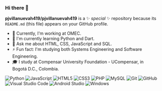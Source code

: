 ### Hi there 👋

**pjvillanuevah419/pjvillanuevah419** is a ✨ _special_ ✨ repository because its `README.md` (this file) appears on your GitHub profile.

- 🔭 Currently, I'm working at OMEC.
- 🌱 I'm currently learning Python and Dart.
- 💬 Ask me about HTML, CSS, JavaScript and SQL.
- ⚡ Fun fact: I'm studying both Systems Engineering and Software Engineering.
- 🎓 I study at Compensar University Foundation - UCompensar, in Bogotá D.C., Colombia.

![Python](https://img.shields.io/badge/Python-3776AB?style=flat-square&logo=Python&logoColor=white)
![JavaScript](https://img.shields.io/badge/JavaScript-F7DF1E?style=flat-square&logo=JavaScript&logoColor=white)
![HTML5](https://img.shields.io/badge/HTML-E34F26?style=flat-square&logo=HTML5&logoColor=white)
![CSS3](https://img.shields.io/badge/CSS-1572B6?style=flat-square&logo=CSS3&logoColor=white)
![PHP](https://img.shields.io/badge/PHP-777BB4?style=flat-square&logo=php&logoColor=white)
![MySQL](https://img.shields.io/badge/MySQL-4479A1?style=flat-square&logo=MySQL&logoColor=white)
![Git](https://img.shields.io/badge/Git-F05032?style=flat-square&logo=Git&logoColor=white)
![GitHub](https://img.shields.io/badge/GitHub-181717?style=flat-square&logo=GitHub&logoColor=white)
![Visual Studio Code](https://img.shields.io/badge/Visual_Studio_Code-007ACC?style=flat-square&logo=Visual-Studio-Code&logoColor=white)
![Android Studio](https://img.shields.io/badge/Android_Studio-3DDC84?style=flat-square&logo=android-studio&logoColor=white)
![Windows](https://img.shields.io/badge/Windows-0078D6?style=flat-square&logo=Windows&logoColor=white)
